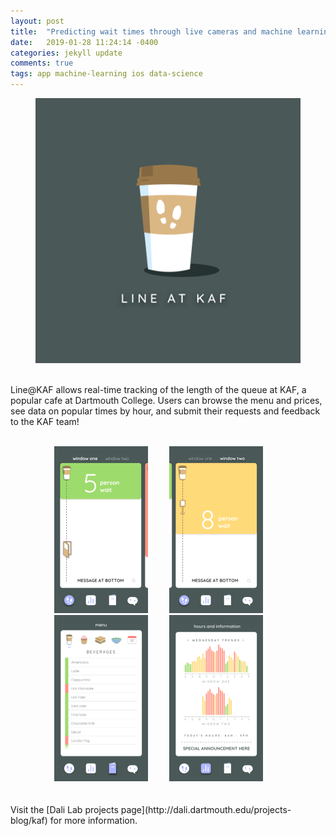 ```yaml
---
layout: post
title:  "Predicting wait times through live cameras and machine learning"
date:   2019-01-28 11:24:14 -0400
categories: jekyll update
comments: true
tags: app machine-learning ios data-science
---
```

<figure>
<div style="text-align:center">
  <img src="/assets/post20190128/main.png" width="750">
  </div><br>
</figure>

Line@KAF allows real-time tracking of the length of the queue at KAF, a popular cafe at Dartmouth College. Users can browse the menu and prices, see data on popular times by hour, and submit their requests and feedback to the KAF team!
<br>
<br>

<div style="text-align:center;">
<img src="/assets/post20190128/img1.png" width="150" style="margin-right:30px;">    
<img src="/assets/post20190128/img2.png" width="150" style="margin-right:30px;">  
<img src="/assets/post20190128/img3.png" width="150" style="margin-right:30px;">  
<img src="/assets/post20190128/img4.png" width="150" style="margin-right:30px;">  
</div>
<br>
<br>
Visit the [Dali Lab projects page](http://dali.dartmouth.edu/projects-blog/kaf) for more information.
